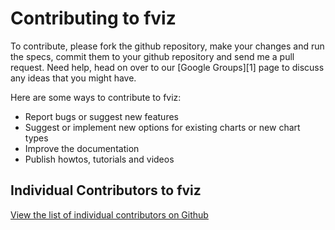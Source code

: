 Contributing to fviz
======================

To contribute, please fork the github repository, make your changes and run the 
specs, commit them to your github repository and send me a pull request.
Need help, head on over to our [Google Groups][1] page to discuss any ideas
that you might have.

Here are some ways to contribute to fviz:

  + Report bugs or suggest new features
  + Suggest or implement new options for existing charts or new chart types
  + Improve the documentation
  + Publish howtos, tutorials and videos

## Individual Contributors to fviz

[View the list of individual contributors on Github](http://github.com/asmuth/fviz/graphs/contributors)


